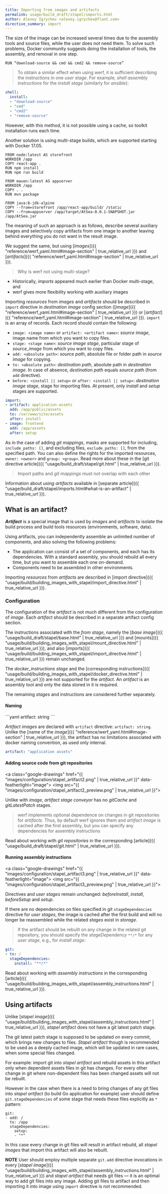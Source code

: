 ```yaml
---
title: Importing from images and artifacts
permalink: usage/build_draft/stapel/imports.html
author: Alexey Igrychev <alexey.igrychev@flant.com>
directive_summary: import
---
```


The size of the image can be increased several times due to the assembly tools and source files, while the user does not need them.
To solve such problems, Docker community suggests doing the installation of tools, the assembly, and removal in one step.

```
RUN “download-source && cmd && cmd2 && remove-source”
```

> To obtain a similar effect when using werf, it is sufficient describing the instructions in one _user stage_. For example, _shell assembly instructions_ for the _install stage_ (similarly for _ansible_):
```yaml
shell:
  install:
  - "download-source"
  - "cmd"
  - "cmd2"
  - "remove-source"
```

However, with this method, it is not possible using a cache, so toolkit installation runs each time.

Another solution is using multi-stage builds, which are supported starting with Docker 17.05.

```
FROM node:latest AS storefront
WORKDIR /app
COPY react-app .
RUN npm install
RUN npm run build

FROM maven:latest AS appserver
WORKDIR /app
COPY . .
RUN mvn package

FROM java:8-jdk-alpine
COPY --from=storefront /app/react-app/build/ /static
COPY --from=appserver /app/target/AtSea-0.0.1-SNAPSHOT.jar /app/AtSea.jar
```

The meaning of such an approach is as follows, describe several auxiliary images and selectively copy artifacts from one image to another leaving behind everything you do not want in the result image.

We suggest the same, but using [_images_]({{ "reference/werf_yaml.html#image-section" | true_relative_url }}) and [_artifacts_]({{ "reference/werf_yaml.html#image-section" | true_relative_url }}).

> Why is werf not using multi-stage?
* Historically, _imports_ appeared much earlier than Docker multi-stage, and
* werf gives more flexibility working with auxiliary images

Importing _resources_ from _images_ and _artifacts_ should be described in `import` directive in _destination image_ config section ([_image_]({{ "reference/werf_yaml.html#image-section" | true_relative_url }}) or [_artifact_]({{ "reference/werf_yaml.html#image-section" | true_relative_url }}). `import` is an array of records. Each record should contain the following:

- `image: <image name>` or `artifact: <artifact name>`: _source image_, image name from which you want to copy files.
- `stage: <stage name>`: _source image stage_, particular stage of _source_image_ from which you want to copy files.
- `add: <absolute path>`: _source path_, absolute file or folder path in _source image_ for copying.
- `to: <absolute path>`: _destination path_, absolute path in _destination image_. In case of absence, _destination path_ equals _source path_ (from `add` directive).
- `before: <install || setup>` or `after: <install || setup>`: _destination image stage_, stage for importing files. At present, only _install_ and _setup_ stages are supported.

```yaml
import:
- artifact: application-assets
  add: /app/public/assets
  to: /var/www/site/assets
  after: install
- image: frontend
  add: /app/assets
  after: setup
```

As in the case of adding _git mappings_, masks are supported for including, `include_paths: []`, and excluding files, `exclude_paths: []`, from the specified path.
You can also define the rights for the imported resources, `owner: <owner>` and `group: <group>`.
Read more about these in the [git directive article]({{ "usage/build_draft/stapel/git.html" | true_relative_url }}).

> Import paths and _git mappings_ must not overlap with each other

Information about _using artifacts_ available in [separate article]({{ "usage/build_draft/stapel/imports.html#what-is-an-artifact" | true_relative_url }}).

## What is an artifact?

***Artifact*** is a special image that is used by _images_ and _artifacts_ to isolate the build process and build tools resources (environments, software, data).

Using artifacts, you can independently assemble an unlimited number of components, and also solving the following problems:

- The application can consist of a set of components, and each has its dependencies. With a standard assembly, you should rebuild all every time, but you want to assemble each one on-demand.
- Components need to be assembled in other environments.

Importing _resources_ from _artifacts_ are described in [import directive]({{ "usage/build/building_images_with_stapel/import_directive.html" | true_relative_url }}).

### Configuration

The configuration of the _artifact_ is not much different from the configuration of _image_. Each _artifact_ should be described in a separate artifact config section.

The instructions associated with the _from stage_, namely the [_base image_]({{ "usage/build_draft/stapel/base.html" | true_relative_url }}) and [mounts]({{ "usage/build/building_images_with_stapel/mount_directive.html" | true_relative_url }}), and also [imports]({{ "usage/build/building_images_with_stapel/import_directive.html" | true_relative_url }}) remain unchanged.

The _docker_instructions stage_ and the [corresponding instructions]({{ "usage/build/building_images_with_stapel/docker_directive.html" | true_relative_url }}) are not supported for the _artifact_. An _artifact_ is an assembly tool and only the data stored in it is required.

The remaining _stages_ and instructions are considered further separately.

#### Naming

<div class="summary" markdown="1">
```yaml
artifact: string
```
</div>

_Artifact images_ are declared with `artifact` directive: `artifact: string`. Unlike the [name of the _image_]({{ "reference/werf_yaml.html#image-section" | true_relative_url }}), the artifact has no limitations associated with docker naming convention, as used only internal.

```yaml
artifact: "application assets"
```

#### Adding source code from git repositories

<div class="summary">

<a class="google-drawings" href="{{ "images/configuration/stapel_artifact2.png" | true_relative_url }}" data-featherlight="image">
  <img src="{{ "images/configuration/stapel_artifact2_preview.png" | true_relative_url }}">
</a>

</div>

Unlike with _image_, _artifact stage conveyor_ has no _gitCache_ and _gitLatestPatch_ stages.

> werf implements optional dependence on changes in git repositories for _artifacts_. Thus, by default werf ignores them and _artifact image_ is cached after the first assembly, but you can specify any dependencies for assembly instructions

Read about working with _git repositories_ in the corresponding [article]({{ "usage/build_draft/stapel/git.html" | true_relative_url }}).

#### Running assembly instructions

<div class="summary">

<a class="google-drawings" href="{{ "images/configuration/stapel_artifact3.png" | true_relative_url }}" data-featherlight="image">
  <img src="{{ "images/configuration/stapel_artifact3_preview.png" | true_relative_url }}">
</a>

</div>

Directives and _user stages_ remain unchanged: _beforeInstall_, _install_, _beforeSetup_ and _setup_.

If there are no dependencies on files specified in git `stageDependencies` directive for _user stages_, the image is cached after the first build and will no longer be reassembled while the related _stages_ exist in _storage_.

> If the artifact should be rebuilt on any change in the related git repository, you should specify the _stageDependency_ `**/*` for any _user stage_, e.g., for _install stage_:
```yaml
git:
- to: /
  stageDependencies:
    install: "**/*"
```

Read about working with _assembly instructions_ in the corresponding [article]({{ "usage/build/building_images_with_stapel/assembly_instructions.html" | true_relative_url }}).

## Using artifacts

Unlike [*stapel image*]({{ "usage/build/building_images_with_stapel/assembly_instructions.html" | true_relative_url }}), *stapel artifact* does not have a git latest patch stage.

The git latest patch stage is supposed to be updated on every commit, which brings new changes to files. *Stapel artifact* though is recommended to be used as a deeply cached image, which will be updated in rare cases, when some special files changed.

For example: import git into *stapel artifact* and rebuild assets in this artifact only when dependent assets files in git has changes. For every other change in git where non-dependent files has been changed assets will not be rebuilt.

However in the case when there is a need to bring changes of any git files into *stapel artifact* (to build Go application for example) user should define `git.stageDependencies` of some stage that needs these files explicitly as `*` pattern:

```
git:
- add: /
  to: /app
  stageDependencies:
    setup:
    - "*"
```

In this case every change in git files will result in artifact rebuild, all *stapel images* that import this artifact will also be rebuilt.

**NOTE** User should employ multiple separate `git.add` directive invocations in every [*stapel image*]({{ "usage/build/building_images_with_stapel/assembly_instructions.html" | true_relative_url }}) and *stapel artifact* that needs git files — it is an optimal way to add git files into any image. Adding git files to artifact and then importing it into image using `import` directive is not recommended.
